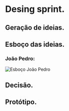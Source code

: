 # Desing sprint.
## Geração de ideias.
## Esboço das ideias.
### João Pedro:
![Esboço João Pedro](https://github.com/UnBArqDsw2020-2/2020.2_G2_Encare/blob/11_esboco_ideia/docs/imagens/Esbo%C3%A7o_Joao_Pedro.png)
## Decisão.
## Protótipo.